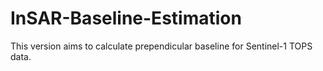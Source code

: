 # InSAR-Baseline-Estimation
This version aims to calculate prependicular baseline for Sentinel-1 TOPS data.
